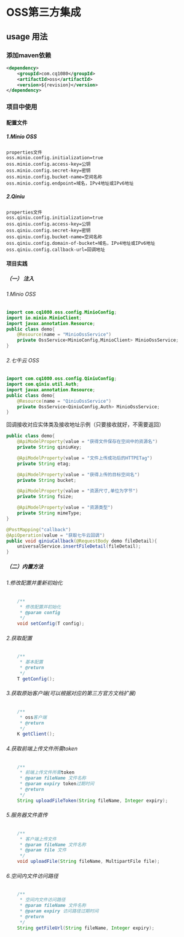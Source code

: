 # OSS第三方集成

## usage 用法

### 添加maven依赖
```xml
<dependency>
    <groupId>com.cq1080</groupId>
    <artifactId>oss</artifactId>
    <version>${revision}</version>
</dependency>
```

### 项目中使用
#### 配置文件
##### 1.Minio OSS
```properties
properties文件
oss.minio.config.initialization=true
oss.minio.config.access-key=公钥
oss.minio.config.secret-key=密钥
oss.minio.config.bucket-name=空间名称
oss.minio.config.endpoint=域名，IPv4地址或IPv6地址
```
##### 2.Qiniu
```properties
properties文件
oss.qiniu.config.initialization=true
oss.qiniu.config.access-key=公钥
oss.qiniu.config.secret-key=密钥
oss.qiniu.config.bucket-name=空间名称
oss.qiniu.config.domain-of-bucket=域名，IPv4地址或IPv6地址
oss.qiniu.config.callback-url=回调地址
```
#### 项目实践
##### （一） 注入
###### 1.Minio OSS
```java
import com.cq1080.oss.config.MinioConfig;
import io.minio.MinioClient;
import javax.annotation.Resource;
public class demo{
    @Resource(name = "MinioOssService")
    private OssService<MinioConfig,MinioClient> MinioOssService;
}
```
###### 2.七牛云 OSS
```java
import com.cq1080.oss.config.QiniuConfig;
import com.qiniu.util.Auth;
import javax.annotation.Resource;
public class demo{
    @Resource(name = "QiniuOssService")
    private OssService<QiniuConfig,Auth> MinioOssService;
}
```
回调接收对应实体类及接收地址示例（只要接收就好，不需要返回）
```java
public class demo{
    @ApiModelProperty(value = "获得文件保存在空间中的资源名")
    private String qiniuKey;

    @ApiModelProperty(value = "文件上传成功后的HTTPETag")
    private String etag;

    @ApiModelProperty(value = "获得上传的目标空间名")
    private String bucket;

    @ApiModelProperty(value = "资源尺寸,单位为字节")
    private String fsize;

    @ApiModelProperty(value = "资源类型")
    private String mimeType;
}

@PostMapping("callback")
@ApiOperation(value = "获取七牛云回调")
public void qiniuCallback(@RequestBody demo fileDetail){
    universalService.insertFileDetail(fileDetail);
}
```
##### （二）内置方法
###### 1.修改配置并重新初始化
```java
    /**
     * 修改配置并初始化
     * @param config
     */
    void setConfig(T config);
```
###### 2.获取配置
```java
    /**
     * 基本配置
     * @return
     */
    T getConfig();
```
###### 3.获取原始客户端(可以根据对应的第三方官方文档扩展)
```java
    /**
     * oss客户端
     * @return
     */
    K getClient();
```
###### 4.获取前端上传文件所需token
```java
    /**
     * 前端上传文件所需token
     * @param fileName 文件名称
     * @param expiry token过期时间
     * @return
     */
    String uploadFileToken(String fileName, Integer expiry);
```
###### 5.服务器文件直传
```java
    /**
     * 客户端上传文件
     * @param fileName 文件名称
     * @param file 文件
     */
    void uploadFile(String fileName, MultipartFile file);
```
###### 6.空间内文件访问路径
```java
    /**
     * 空间内文件访问路径
     * @param fileName 文件名称
     * @param expiry 访问路径过期时间
     * @return
     */
    String getFileUrl(String fileName, Integer expiry);
```
